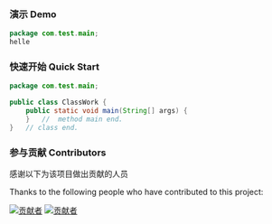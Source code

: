 ###  演示    Demo

```java
package com.test.main;
helle
```

### 快速开始   Quick Start

```java
package com.test.main;

public class ClassWork {
    public static void main(String[] args) {
    }   //  method main end.
}   // class end.

```

### 参与贡献   Contributors

感谢以下为该项目做出贡献的人员

Thanks to the following people who have contributed to this project:

[![贡献者](https://img.shields.io/github/contributors/nine0703/JavaTestPath.svg?label=贡献者)](https://github.com//nine0703/JavaTestPath/graphs/contributors)
[![贡献者](https://img.shields.io/github/contributors/nine0703/JavaTestPath.svg?label=贡献者)](https://github.com//nine0703/JavaTestPath/graphs/contributors)